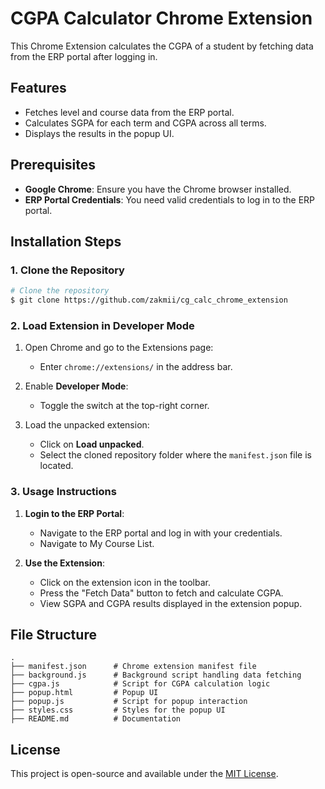 # CGPA Calculator Chrome Extension

This Chrome Extension calculates the CGPA of a student by fetching data from the ERP portal after logging in.

## Features
- Fetches level and course data from the ERP portal.
- Calculates SGPA for each term and CGPA across all terms.
- Displays the results in the popup UI.

## Prerequisites
- **Google Chrome**: Ensure you have the Chrome browser installed.
- **ERP Portal Credentials**: You need valid credentials to log in to the ERP portal.

## Installation Steps

### 1. Clone the Repository

```bash
# Clone the repository
$ git clone https://github.com/zakmii/cg_calc_chrome_extension
```

### 2. Load Extension in Developer Mode

1. Open Chrome and go to the Extensions page:
   - Enter `chrome://extensions/` in the address bar.

2. Enable **Developer Mode**:
   - Toggle the switch at the top-right corner.

3. Load the unpacked extension:
   - Click on **Load unpacked**.
   - Select the cloned repository folder where the `manifest.json` file is located.

### 3. Usage Instructions

1. **Login to the ERP Portal**:
   - Navigate to the ERP portal and log in with your credentials.
   - Navigate to My Course List.

2. **Use the Extension**:
   - Click on the extension icon in the toolbar.
   - Press the "Fetch Data" button to fetch and calculate CGPA.
   - View SGPA and CGPA results displayed in the extension popup.

## File Structure

```
.
├── manifest.json      # Chrome extension manifest file
├── background.js      # Background script handling data fetching
├── cgpa.js            # Script for CGPA calculation logic
├── popup.html         # Popup UI
├── popup.js           # Script for popup interaction
├── styles.css         # Styles for the popup UI
├── README.md          # Documentation
```

## License
This project is open-source and available under the [MIT License](LICENSE).

